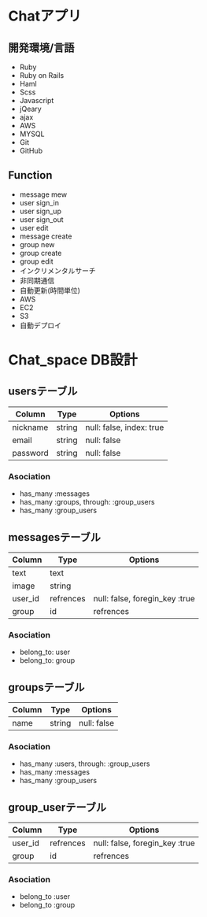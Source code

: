 # Chatアプリ

## 開発環境/言語
- Ruby
- Ruby on Rails
- Haml
- Scss
- Javascript
- jQeary
- ajax
- AWS
- MYSQL
- Git
- GitHub

## Function
- message mew
- user sign_in
- user sign_up
- user sign_out
- user edit
- message create
- group  new
- group create
- group edit
- インクリメンタルサーチ
- 非同期通信
- 自動更新(時間単位)
- AWS
- EC2
- S3
- 自動デプロイ


# Chat_space DB設計　
## usersテーブル
|Column|Type|Options|
|------|----|-------|
|nickname|string|null: false, index: true|
|email|string|null: false|
|password|string|null: false|
### Asociation
- has_many :messages
- has_many :groups, through: :group_users
- has_many :group_users


## messagesテーブル
|Column|Type|Options|
|------|----|-------|
|text|text|
|image|string|
|user_id|refrences|null: false, foregin_key :true|
|group|id|refrences|null: false, foregin_key :true|
### Asociation
- belong_to: user
- belong_to: group


## groupsテーブル
|Column|Type|Options|
|------|----|-------|
|name|string|null: false|
### Asociation
- has_many :users, through: :group_users
- has_many :messages
- has_many :group_users

## group_userテーブル
|Column|Type|Options|
|------|----|-------|
|user_id|refrences|null: false, foregin_key :true|
|group|id|refrences|null:false, foregin_key :true|
### Asociation
- belong_to :user
- belong_to :group
